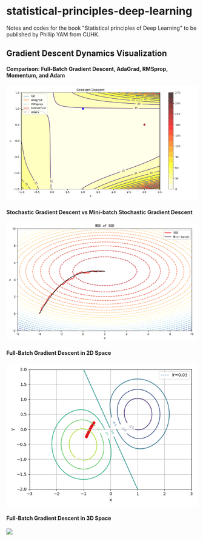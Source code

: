 # statistical-principles-deep-learning
Notes and codes for the book "Statistical principles of Deep Learning" to be published by Phillip YAM from CUHK.

## Gradient Descent Dynamics Visualization

#### Comparison: Full-Batch Gradient Descent, AdaGrad, RMSprop, Momentum, and Adam

<img src="./figures/GD_visualization.gif" width="800">

#### Stochastic Gradient Descent vs Mini-batch Stochastic Gradient Descent

<img src="./figures/SGD_vs_Minibatch.png" width="700">

#### Full-Batch Gradient Descent in 2D Space

<img src="./figures/SGD.gif" width="650">

#### Full-Batch Gradient Descent in 3D Space

<img src="./figures/SGD_3d.gif" width="700">





